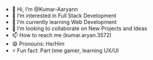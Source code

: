- 👋 Hi, I’m @Kumar-Aaryann
- 👀 I’m interested in Full Stack Development
- 🌱 I’m currently learning Web Development
- 💞️ I’m looking to collaborate on New Projects and Ideas
- 📫 How to reach me (kumar.aryan.3572)
- 😄 Pronouns: He/Him
- ⚡ Fun fact: Part time gamer, learning UX/UI

<!---
Kumar-Aaryann/Kumar-Aaryann is a ✨ special ✨ repository because its `README.md` (this file) appears on your GitHub profile.
You can click the Preview link to take a look at your changes.
--->
